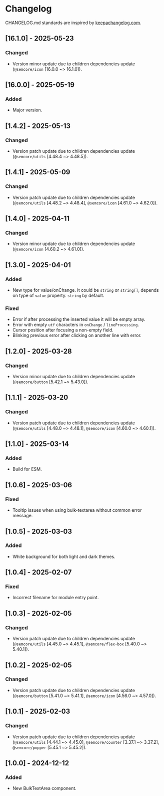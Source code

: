 # Changelog

CHANGELOG.md standards are inspired by [keepachangelog.com](https://keepachangelog.com/en/1.0.0/).

## [16.1.0] - 2025-05-23

### Changed

- Version minor update due to children dependencies update (`@semcore/icon` [16.0.0 ~> 16.1.0]).

## [16.0.0] - 2025-05-19

### Added

- Major version.

## [1.4.2] - 2025-05-13

### Changed

- Version patch update due to children dependencies update (`@semcore/utils` [4.48.4 ~> 4.48.5]).

## [1.4.1] - 2025-05-09

### Changed

- Version patch update due to children dependencies update (`@semcore/utils` [4.48.2 ~> 4.48.4], `@semcore/icon` [4.61.0 ~> 4.62.0]).

## [1.4.0] - 2025-04-11

### Changed

- Version minor update due to children dependencies update (`@semcore/icon` [4.60.2 ~> 4.61.0]).

## [1.3.0] - 2025-04-01

### Added

- New type for value/onChange. It could be `string` or `string[]`, depends on type of `value` property. `string` by default.

### Fixed

- Error if after processing the inserted value it will be empty array.
- Error with empty `utf` characters in `onChange` / `lineProcessing`.
- Cursor position after focusing a non-empty field.
- Blinking previous error after clicking on another line with error.

## [1.2.0] - 2025-03-28

### Changed

- Version minor update due to children dependencies update (`@semcore/button` [5.42.1 ~> 5.43.0]).

## [1.1.1] - 2025-03-20

### Changed

- Version patch update due to children dependencies update (`@semcore/utils` [4.48.0 ~> 4.48.1], `@semcore/icon` [4.60.0 ~> 4.60.1]).

## [1.1.0] - 2025-03-14

### Added

- Build for ESM.

## [1.0.6] - 2025-03-06

### Fixed

- Tooltip issues when using bulk-textarea without common error message.

## [1.0.5] - 2025-03-03

### Added

- White background for both light and dark themes.

## [1.0.4] - 2025-02-07

### Fixed

- Incorrect filename for module entry point.

## [1.0.3] - 2025-02-05

### Changed

- Version patch update due to children dependencies update (`@semcore/utils` [4.45.0 ~> 4.45.1], `@semcore/flex-box` [5.40.0 ~> 5.40.1]).

## [1.0.2] - 2025-02-05

### Changed

- Version patch update due to children dependencies update (`@semcore/button` [5.41.0 ~> 5.41.1], `@semcore/icon` [4.56.0 ~> 4.57.0]).

## [1.0.1] - 2025-02-03

### Changed

- Version patch update due to children dependencies update (`@semcore/utils` [4.44.1 ~> 4.45.0], `@semcore/counter` [3.37.1 ~> 3.37.2], `@semcore/popper` [5.45.1 ~> 5.45.2]).

## [1.0.0] - 2024-12-12

### Added

- New BulkTextArea component.
